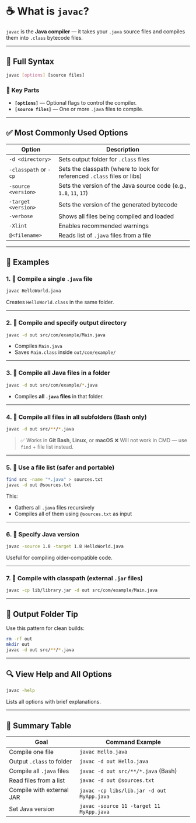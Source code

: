 # ☕ What is `javac`?

`javac` is the **Java compiler** — it takes your `.java` source files and compiles them into `.class` bytecode files.

---

## 🧾 Full Syntax

```bash
javac [options] [source files]
```

### 🔸 Key Parts

- **`[options]`** — Optional flags to control the compiler.
- **`[source files]`** — One or more `.java` files to compile.

---

## ✅ Most Commonly Used Options

| Option                | Description                                                              |
| --------------------- | ------------------------------------------------------------------------ |
| `-d <directory>`      | Sets output folder for `.class` files                                    |
| `-classpath` or `-cp` | Sets the classpath (where to look for referenced `.class` files or libs) |
| `-source <version>`   | Sets the version of the Java source code (e.g., `1.8`, `11`, `17`)       |
| `-target <version>`   | Sets the version of the generated bytecode                               |
| `-verbose`            | Shows all files being compiled and loaded                                |
| `-Xlint`              | Enables recommended warnings                                             |
| `@<filename>`         | Reads list of `.java` files from a file                                  |

---

## 🧪 Examples

### 1. 🔸 Compile a single `.java` file

```bash
javac HelloWorld.java
```

Creates `HelloWorld.class` in the same folder.

---

### 2. 🔸 Compile and specify output directory

```bash
javac -d out src/com/example/Main.java
```

- Compiles `Main.java`
- Saves `Main.class` inside `out/com/example/`

---

### 3. 🔸 Compile all Java files in a folder

```bash
javac -d out src/com/example/*.java
```

- Compiles **all `.java` files** in that folder.

---

### 4. 🔸 Compile all files in all subfolders (Bash only)

```bash
javac -d out src/**/*.java
```

> ✅ Works in **Git Bash**, **Linux**, or **macOS**
> ❌ Will not work in CMD — use `find` + file list instead.

---

### 5. 🔸 Use a file list (safer and portable)

```bash
find src -name "*.java" > sources.txt
javac -d out @sources.txt
```

This:

- Gathers all `.java` files recursively
- Compiles all of them using `@sources.txt` as input

---

### 6. 🔸 Specify Java version

```bash
javac -source 1.8 -target 1.8 HelloWorld.java
```

Useful for compiling older-compatible code.

---

### 7. 🔸 Compile with classpath (external `.jar` files)

```bash
javac -cp lib/library.jar -d out src/com/example/Main.java
```

---

## 📁 Output Folder Tip

Use this pattern for clean builds:

```bash
rm -rf out
mkdir out
javac -d out src/**/*.java
```

---

## 🔍 View Help and All Options

```bash
javac -help
```

Lists all options with brief explanations.

---

## 🧠 Summary Table

| Goal                      | Command Example                            |
| ------------------------- | ------------------------------------------ |
| Compile one file          | `javac Hello.java`                         |
| Output `.class` to folder | `javac -d out Hello.java`                  |
| Compile all `.java` files | `javac -d out src/**/*.java` (Bash)        |
| Read files from a list    | `javac -d out @sources.txt`                |
| Compile with external JAR | `javac -cp libs/lib.jar -d out MyApp.java` |
| Set Java version          | `javac -source 11 -target 11 MyApp.java`   |
